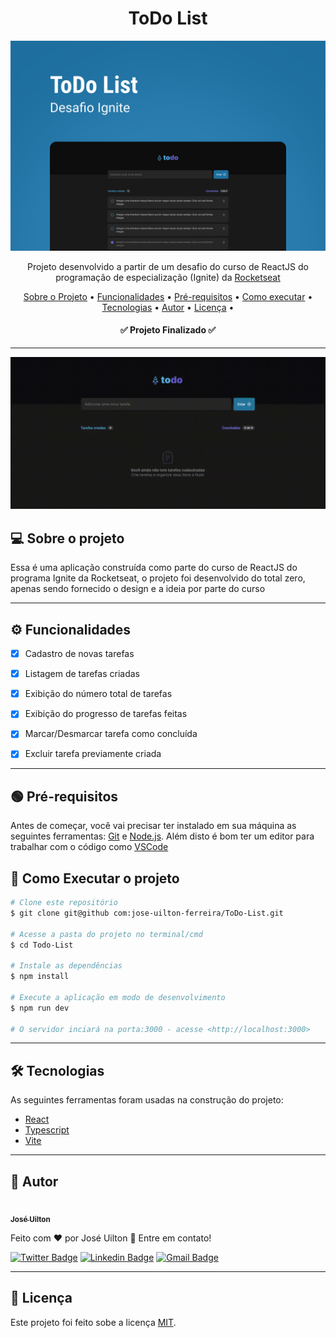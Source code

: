 <h1 align="center">
  ToDo List
</h1>

<div>
  <img src="./github/capa.png">
</div>

<p align="center">
  Projeto desenvolvido a partir de um desafio do curso de ReactJS do programação de especialização (Ignite) da
  <a target="_blank" href="https://www.rocketseat.com.br/">Rocketseat</a>
</p>

<p align="center">
 <a href="#sobre">Sobre o Projeto</a> •
 <a href="#funcionalidades">Funcionalidades</a> • 
 <a href="#pre-requisitos">Pré-requisitos</a> • 
 <a href="#como-executar">Como executar</a> • 
 <a href="#tecnologias">Tecnologias</a> • 
 <a href="#autor">Autor</a> • 
 <a href="#licenca">Licença</a> • 
</p>

<h4 align="center"> 
	✅ Projeto Finalizado ✅
</h4>

---

<div>
  <img src="github/demo.gif">
</div>

<h2 id="sobre">💻️ Sobre o projeto</h2>
Essa é uma aplicação construída como parte do curso de ReactJS do programa Ignite da Rocketseat, o projeto foi desenvolvido do total zero, apenas sendo fornecido o design e a ideia por parte do curso

---

<h2 id="funcionalidades">⚙️ Funcionalidades</h2>

- [X] Cadastro de novas tarefas
- [X] Listagem de tarefas criadas
- [X] Exibição do número total de tarefas
- [X] Exibição do progresso de tarefas feitas
- [X] Marcar/Desmarcar tarefa como concluída
- [X] Excluir tarefa previamente criada


---

<h2 id="pre-requisitos">🟢 Pré-requisitos</h2>

Antes de começar, você vai precisar ter instalado em sua máquina as seguintes ferramentas:
[Git](https://git-scm.com) e [Node.js](https://nodejs.org/en/).
Além disto é bom ter um editor para trabalhar com o código como [VSCode](https://code.visualstudio.com/)

<h2 id="como-executar">🚀 Como Executar o projeto</h2>

```bash
# Clone este repositório
$ git clone git@github com:jose-uilton-ferreira/ToDo-List.git

# Acesse a pasta do projeto no terminal/cmd
$ cd Todo-List

# Instale as dependências
$ npm install

# Execute a aplicação em modo de desenvolvimento
$ npm run dev

# O servidor inciará na porta:3000 - acesse <http://localhost:3000>
```

---

<h2 id="tecnologias">🛠 Tecnologias</h2>

As seguintes ferramentas foram usadas na construção do projeto:

- [React](https://pt-br.reactjs.org/)
- [Typescript](https://www.typescriptlang.org/)
- [Vite](https://vitejs.dev/)

---

<h2 id="autor">🦸 Autor</h2>

<a href="https://www.linkedin.com/in/jos%C3%A9-uilton-ferreira-de-siqueira-399158198/">
 <img style="border-radius: 50%;" src="https://github.com/jose-uilton-ferreira.png" width="100px;" alt=""/>
 <br />
 <sub><b>José Uilton</b></sub>
 </a>


Feito com ❤️ por José Uilton 👋 Entre em contato!

[![Twitter Badge](https://img.shields.io/badge/-@UiltonSiqueira-1ca0f1?style=flat-square&labelColor=1ca0f1&logo=twitter&logoColor=white&link=https://twitter.com/UiltonSiqueira)](https://twitter.com/UiltonSiqueira) [![Linkedin Badge](https://img.shields.io/badge/-Uilton-blue?style=flat-square&logo=Linkedin&logoColor=white&link=https://www.linkedin.com/in/jos%C3%A9-uilton-ferreira-de-siqueira-399158198/)](https://www.linkedin.com/in/jos%C3%A9-uilton-ferreira-de-siqueira-399158198/) 
[![Gmail Badge](https://img.shields.io/badge/-programasuilton@gmail.com-c14438?style=flat-square&logo=Gmail&logoColor=white&link=mailto:programasuilton@gmail.com)](mailto:programasuilton@gmail.com)

---

<h2 id="licenca">📝 Licença</h2>
Este projeto foi feito sobe a licença <a href="https://github.com/jose-uilton-ferreira/desafio02-trilha-reactjs/blob/main/LICENSE">MIT</a>.

